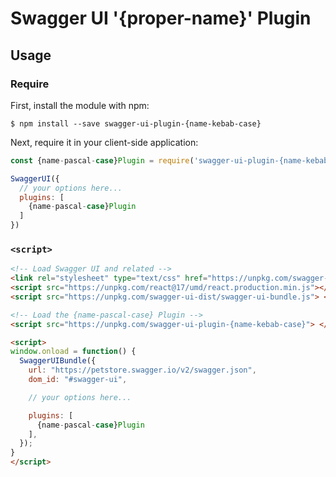 Swagger UI '{proper-name}' Plugin
==================================================================



## Usage

### Require

First, install the module with npm:
```
$ npm install --save swagger-ui-plugin-{name-kebab-case}
```

Next, require it in your client-side application:

```js
const {name-pascal-case}Plugin = require('swagger-ui-plugin-{name-kebab-case}');

SwaggerUI({
  // your options here...
  plugins: [
    {name-pascal-case}Plugin
  ]
})
```

### `<script>`

```html
<!-- Load Swagger UI and related -->
<link rel="stylesheet" type="text/css" href="https://unpkg.com/swagger-ui-dist/swagger-ui.css"></link>
<script src="https://unpkg.com/react@17/umd/react.production.min.js"></script>
<script src="https://unpkg.com/swagger-ui-dist/swagger-ui-bundle.js"> </script> 

<!-- Load the {name-pascal-case} Plugin -->
<script src="https://unpkg.com/swagger-ui-plugin-{name-kebab-case}"> </script>

<script>
window.onload = function() {
  SwaggerUIBundle({
    url: "https://petstore.swagger.io/v2/swagger.json",
    dom_id: "#swagger-ui",

    // your options here...

    plugins: [
      {name-pascal-case}Plugin
    ],
  });
}
</script>
```

